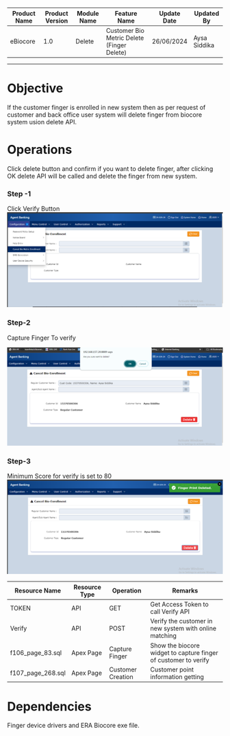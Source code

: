 
| Product Name | Product Version | Module Name | Feature Name | Update Date | Updated By
|---|---|---|---|---|---|
| eBiocore | 1.0 | Delete | Customer Bio Metric Delete (Finger Delete) | 26/06/2024 | Aysa Siddika

***

# Objective
If the customer finger is enrolled in new system then as per request of customer and back office user system will delete finger from biocore system usion delete API.

# Operations
Click delete button and confirm if you want to delete finger, after clicking OK delete API will be called and delete the finger from new system.

### Step -1
Click Verify Button
![Click Enroll Button](images/DELETE1.png)
### Step-2
Capture Finger To verify

![Capture Finger](images/DELETE2.png)
### Step-3
Minimum Score for verify is set to 80
![After successfully enrolling customer finger](images/DELETE3.png)


| Resource Name | Resource Type | Operation | Remarks | 
|---|---|---|---|
| TOKEN | API | GET | Get Access Token to call Verify API
| Verify | API | POST | Verify the customer in new system with online matching
| f106_page_83.sql | Apex Page | Capture Finger | Show the biocore widget to capture finger of customer to verify
|f107_page_268.sql|Apex Page | Customer Creation | Customer point information getting
# Dependencies
Finger device drivers and ERA Biocore exe file.
